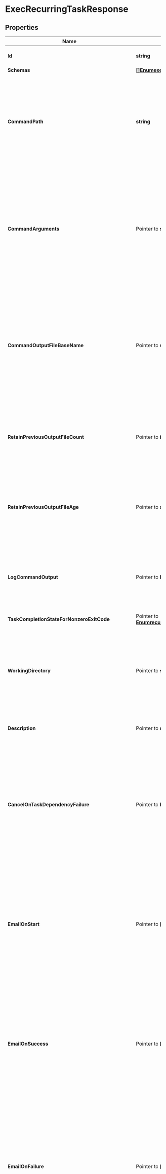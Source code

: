 # ExecRecurringTaskResponse

## Properties

Name | Type | Description | Notes
------------ | ------------- | ------------- | -------------
**Id** | **string** | Name of the Recurring Task | 
**Schemas** | [**[]EnumexecRecurringTaskSchemaUrn**](EnumexecRecurringTaskSchemaUrn.md) |  | 
**CommandPath** | **string** | The absolute path to the command to execute. It must be an absolute path, the corresponding file must exist, and it must be listed in the config/exec-command-whitelist.txt file. | 
**CommandArguments** | Pointer to **string** | A string containing the arguments to provide to the command. If the command should be run without arguments, this property should be left undefined. If there should be multiple arguments, then they should be separated with spaces. | [optional] 
**CommandOutputFileBaseName** | Pointer to **string** | The path and base name for a file to which the command output (both standard output and standard error) should be written. This may be left undefined if the command output should not be recorded into a file. | [optional] 
**RetainPreviousOutputFileCount** | Pointer to **int64** | The minimum number of previous command output files that should be preserved after a new instance of the command is invoked. | [optional] 
**RetainPreviousOutputFileAge** | Pointer to **string** | The minimum age of previous command output files that should be preserved after a new instance of the command is invoked. | [optional] 
**LogCommandOutput** | Pointer to **bool** | Indicates whether the command&#39;s output (both standard output and standard error) should be recorded in the server&#39;s error log. | [optional] 
**TaskCompletionStateForNonzeroExitCode** | Pointer to [**EnumrecurringTaskTaskCompletionStateForNonzeroExitCodeProp**](EnumrecurringTaskTaskCompletionStateForNonzeroExitCodeProp.md) |  | [optional] 
**WorkingDirectory** | Pointer to **string** | The absolute path to a working directory where the command should be executed. It must be an absolute path and the corresponding directory must exist. | [optional] 
**Description** | Pointer to **string** | A description for this Recurring Task | [optional] 
**CancelOnTaskDependencyFailure** | Pointer to **bool** | Indicates whether an instance of this Recurring Task should be canceled if the task immediately before it in the recurring task chain fails to complete successfully (including if it is canceled by an administrator before it starts or while it is running). | [optional] 
**EmailOnStart** | Pointer to **[]string** | The email addresses to which a message should be sent whenever an instance of this Recurring Task starts running. If this option is used, then at least one smtp-server must be configured in the global configuration. | [optional] 
**EmailOnSuccess** | Pointer to **[]string** | The email addresses to which a message should be sent whenever an instance of this Recurring Task completes successfully. If this option is used, then at least one smtp-server must be configured in the global configuration. | [optional] 
**EmailOnFailure** | Pointer to **[]string** | The email addresses to which a message should be sent if an instance of this Recurring Task fails to complete successfully. If this option is used, then at least one smtp-server must be configured in the global configuration. | [optional] 
**AlertOnStart** | Pointer to **bool** | Indicates whether the server should generate an administrative alert whenever an instance of this Recurring Task starts running. | [optional] 
**AlertOnSuccess** | Pointer to **bool** | Indicates whether the server should generate an administrative alert whenever an instance of this Recurring Task completes successfully. | [optional] 
**AlertOnFailure** | Pointer to **bool** | Indicates whether the server should generate an administrative alert whenever an instance of this Recurring Task fails to complete successfully. | [optional] 
**Meta** | Pointer to [**MetaMeta**](MetaMeta.md) |  | [optional] 
**Urnpingidentityschemasconfigurationmessages20** | Pointer to [**MetaUrnPingidentitySchemasConfigurationMessages20**](MetaUrnPingidentitySchemasConfigurationMessages20.md) |  | [optional] 

## Methods

### NewExecRecurringTaskResponse

`func NewExecRecurringTaskResponse(id string, schemas []EnumexecRecurringTaskSchemaUrn, commandPath string, ) *ExecRecurringTaskResponse`

NewExecRecurringTaskResponse instantiates a new ExecRecurringTaskResponse object
This constructor will assign default values to properties that have it defined,
and makes sure properties required by API are set, but the set of arguments
will change when the set of required properties is changed

### NewExecRecurringTaskResponseWithDefaults

`func NewExecRecurringTaskResponseWithDefaults() *ExecRecurringTaskResponse`

NewExecRecurringTaskResponseWithDefaults instantiates a new ExecRecurringTaskResponse object
This constructor will only assign default values to properties that have it defined,
but it doesn't guarantee that properties required by API are set

### GetId

`func (o *ExecRecurringTaskResponse) GetId() string`

GetId returns the Id field if non-nil, zero value otherwise.

### GetIdOk

`func (o *ExecRecurringTaskResponse) GetIdOk() (*string, bool)`

GetIdOk returns a tuple with the Id field if it's non-nil, zero value otherwise
and a boolean to check if the value has been set.

### SetId

`func (o *ExecRecurringTaskResponse) SetId(v string)`

SetId sets Id field to given value.


### GetSchemas

`func (o *ExecRecurringTaskResponse) GetSchemas() []EnumexecRecurringTaskSchemaUrn`

GetSchemas returns the Schemas field if non-nil, zero value otherwise.

### GetSchemasOk

`func (o *ExecRecurringTaskResponse) GetSchemasOk() (*[]EnumexecRecurringTaskSchemaUrn, bool)`

GetSchemasOk returns a tuple with the Schemas field if it's non-nil, zero value otherwise
and a boolean to check if the value has been set.

### SetSchemas

`func (o *ExecRecurringTaskResponse) SetSchemas(v []EnumexecRecurringTaskSchemaUrn)`

SetSchemas sets Schemas field to given value.


### GetCommandPath

`func (o *ExecRecurringTaskResponse) GetCommandPath() string`

GetCommandPath returns the CommandPath field if non-nil, zero value otherwise.

### GetCommandPathOk

`func (o *ExecRecurringTaskResponse) GetCommandPathOk() (*string, bool)`

GetCommandPathOk returns a tuple with the CommandPath field if it's non-nil, zero value otherwise
and a boolean to check if the value has been set.

### SetCommandPath

`func (o *ExecRecurringTaskResponse) SetCommandPath(v string)`

SetCommandPath sets CommandPath field to given value.


### GetCommandArguments

`func (o *ExecRecurringTaskResponse) GetCommandArguments() string`

GetCommandArguments returns the CommandArguments field if non-nil, zero value otherwise.

### GetCommandArgumentsOk

`func (o *ExecRecurringTaskResponse) GetCommandArgumentsOk() (*string, bool)`

GetCommandArgumentsOk returns a tuple with the CommandArguments field if it's non-nil, zero value otherwise
and a boolean to check if the value has been set.

### SetCommandArguments

`func (o *ExecRecurringTaskResponse) SetCommandArguments(v string)`

SetCommandArguments sets CommandArguments field to given value.

### HasCommandArguments

`func (o *ExecRecurringTaskResponse) HasCommandArguments() bool`

HasCommandArguments returns a boolean if a field has been set.

### GetCommandOutputFileBaseName

`func (o *ExecRecurringTaskResponse) GetCommandOutputFileBaseName() string`

GetCommandOutputFileBaseName returns the CommandOutputFileBaseName field if non-nil, zero value otherwise.

### GetCommandOutputFileBaseNameOk

`func (o *ExecRecurringTaskResponse) GetCommandOutputFileBaseNameOk() (*string, bool)`

GetCommandOutputFileBaseNameOk returns a tuple with the CommandOutputFileBaseName field if it's non-nil, zero value otherwise
and a boolean to check if the value has been set.

### SetCommandOutputFileBaseName

`func (o *ExecRecurringTaskResponse) SetCommandOutputFileBaseName(v string)`

SetCommandOutputFileBaseName sets CommandOutputFileBaseName field to given value.

### HasCommandOutputFileBaseName

`func (o *ExecRecurringTaskResponse) HasCommandOutputFileBaseName() bool`

HasCommandOutputFileBaseName returns a boolean if a field has been set.

### GetRetainPreviousOutputFileCount

`func (o *ExecRecurringTaskResponse) GetRetainPreviousOutputFileCount() int64`

GetRetainPreviousOutputFileCount returns the RetainPreviousOutputFileCount field if non-nil, zero value otherwise.

### GetRetainPreviousOutputFileCountOk

`func (o *ExecRecurringTaskResponse) GetRetainPreviousOutputFileCountOk() (*int64, bool)`

GetRetainPreviousOutputFileCountOk returns a tuple with the RetainPreviousOutputFileCount field if it's non-nil, zero value otherwise
and a boolean to check if the value has been set.

### SetRetainPreviousOutputFileCount

`func (o *ExecRecurringTaskResponse) SetRetainPreviousOutputFileCount(v int64)`

SetRetainPreviousOutputFileCount sets RetainPreviousOutputFileCount field to given value.

### HasRetainPreviousOutputFileCount

`func (o *ExecRecurringTaskResponse) HasRetainPreviousOutputFileCount() bool`

HasRetainPreviousOutputFileCount returns a boolean if a field has been set.

### GetRetainPreviousOutputFileAge

`func (o *ExecRecurringTaskResponse) GetRetainPreviousOutputFileAge() string`

GetRetainPreviousOutputFileAge returns the RetainPreviousOutputFileAge field if non-nil, zero value otherwise.

### GetRetainPreviousOutputFileAgeOk

`func (o *ExecRecurringTaskResponse) GetRetainPreviousOutputFileAgeOk() (*string, bool)`

GetRetainPreviousOutputFileAgeOk returns a tuple with the RetainPreviousOutputFileAge field if it's non-nil, zero value otherwise
and a boolean to check if the value has been set.

### SetRetainPreviousOutputFileAge

`func (o *ExecRecurringTaskResponse) SetRetainPreviousOutputFileAge(v string)`

SetRetainPreviousOutputFileAge sets RetainPreviousOutputFileAge field to given value.

### HasRetainPreviousOutputFileAge

`func (o *ExecRecurringTaskResponse) HasRetainPreviousOutputFileAge() bool`

HasRetainPreviousOutputFileAge returns a boolean if a field has been set.

### GetLogCommandOutput

`func (o *ExecRecurringTaskResponse) GetLogCommandOutput() bool`

GetLogCommandOutput returns the LogCommandOutput field if non-nil, zero value otherwise.

### GetLogCommandOutputOk

`func (o *ExecRecurringTaskResponse) GetLogCommandOutputOk() (*bool, bool)`

GetLogCommandOutputOk returns a tuple with the LogCommandOutput field if it's non-nil, zero value otherwise
and a boolean to check if the value has been set.

### SetLogCommandOutput

`func (o *ExecRecurringTaskResponse) SetLogCommandOutput(v bool)`

SetLogCommandOutput sets LogCommandOutput field to given value.

### HasLogCommandOutput

`func (o *ExecRecurringTaskResponse) HasLogCommandOutput() bool`

HasLogCommandOutput returns a boolean if a field has been set.

### GetTaskCompletionStateForNonzeroExitCode

`func (o *ExecRecurringTaskResponse) GetTaskCompletionStateForNonzeroExitCode() EnumrecurringTaskTaskCompletionStateForNonzeroExitCodeProp`

GetTaskCompletionStateForNonzeroExitCode returns the TaskCompletionStateForNonzeroExitCode field if non-nil, zero value otherwise.

### GetTaskCompletionStateForNonzeroExitCodeOk

`func (o *ExecRecurringTaskResponse) GetTaskCompletionStateForNonzeroExitCodeOk() (*EnumrecurringTaskTaskCompletionStateForNonzeroExitCodeProp, bool)`

GetTaskCompletionStateForNonzeroExitCodeOk returns a tuple with the TaskCompletionStateForNonzeroExitCode field if it's non-nil, zero value otherwise
and a boolean to check if the value has been set.

### SetTaskCompletionStateForNonzeroExitCode

`func (o *ExecRecurringTaskResponse) SetTaskCompletionStateForNonzeroExitCode(v EnumrecurringTaskTaskCompletionStateForNonzeroExitCodeProp)`

SetTaskCompletionStateForNonzeroExitCode sets TaskCompletionStateForNonzeroExitCode field to given value.

### HasTaskCompletionStateForNonzeroExitCode

`func (o *ExecRecurringTaskResponse) HasTaskCompletionStateForNonzeroExitCode() bool`

HasTaskCompletionStateForNonzeroExitCode returns a boolean if a field has been set.

### GetWorkingDirectory

`func (o *ExecRecurringTaskResponse) GetWorkingDirectory() string`

GetWorkingDirectory returns the WorkingDirectory field if non-nil, zero value otherwise.

### GetWorkingDirectoryOk

`func (o *ExecRecurringTaskResponse) GetWorkingDirectoryOk() (*string, bool)`

GetWorkingDirectoryOk returns a tuple with the WorkingDirectory field if it's non-nil, zero value otherwise
and a boolean to check if the value has been set.

### SetWorkingDirectory

`func (o *ExecRecurringTaskResponse) SetWorkingDirectory(v string)`

SetWorkingDirectory sets WorkingDirectory field to given value.

### HasWorkingDirectory

`func (o *ExecRecurringTaskResponse) HasWorkingDirectory() bool`

HasWorkingDirectory returns a boolean if a field has been set.

### GetDescription

`func (o *ExecRecurringTaskResponse) GetDescription() string`

GetDescription returns the Description field if non-nil, zero value otherwise.

### GetDescriptionOk

`func (o *ExecRecurringTaskResponse) GetDescriptionOk() (*string, bool)`

GetDescriptionOk returns a tuple with the Description field if it's non-nil, zero value otherwise
and a boolean to check if the value has been set.

### SetDescription

`func (o *ExecRecurringTaskResponse) SetDescription(v string)`

SetDescription sets Description field to given value.

### HasDescription

`func (o *ExecRecurringTaskResponse) HasDescription() bool`

HasDescription returns a boolean if a field has been set.

### GetCancelOnTaskDependencyFailure

`func (o *ExecRecurringTaskResponse) GetCancelOnTaskDependencyFailure() bool`

GetCancelOnTaskDependencyFailure returns the CancelOnTaskDependencyFailure field if non-nil, zero value otherwise.

### GetCancelOnTaskDependencyFailureOk

`func (o *ExecRecurringTaskResponse) GetCancelOnTaskDependencyFailureOk() (*bool, bool)`

GetCancelOnTaskDependencyFailureOk returns a tuple with the CancelOnTaskDependencyFailure field if it's non-nil, zero value otherwise
and a boolean to check if the value has been set.

### SetCancelOnTaskDependencyFailure

`func (o *ExecRecurringTaskResponse) SetCancelOnTaskDependencyFailure(v bool)`

SetCancelOnTaskDependencyFailure sets CancelOnTaskDependencyFailure field to given value.

### HasCancelOnTaskDependencyFailure

`func (o *ExecRecurringTaskResponse) HasCancelOnTaskDependencyFailure() bool`

HasCancelOnTaskDependencyFailure returns a boolean if a field has been set.

### GetEmailOnStart

`func (o *ExecRecurringTaskResponse) GetEmailOnStart() []string`

GetEmailOnStart returns the EmailOnStart field if non-nil, zero value otherwise.

### GetEmailOnStartOk

`func (o *ExecRecurringTaskResponse) GetEmailOnStartOk() (*[]string, bool)`

GetEmailOnStartOk returns a tuple with the EmailOnStart field if it's non-nil, zero value otherwise
and a boolean to check if the value has been set.

### SetEmailOnStart

`func (o *ExecRecurringTaskResponse) SetEmailOnStart(v []string)`

SetEmailOnStart sets EmailOnStart field to given value.

### HasEmailOnStart

`func (o *ExecRecurringTaskResponse) HasEmailOnStart() bool`

HasEmailOnStart returns a boolean if a field has been set.

### GetEmailOnSuccess

`func (o *ExecRecurringTaskResponse) GetEmailOnSuccess() []string`

GetEmailOnSuccess returns the EmailOnSuccess field if non-nil, zero value otherwise.

### GetEmailOnSuccessOk

`func (o *ExecRecurringTaskResponse) GetEmailOnSuccessOk() (*[]string, bool)`

GetEmailOnSuccessOk returns a tuple with the EmailOnSuccess field if it's non-nil, zero value otherwise
and a boolean to check if the value has been set.

### SetEmailOnSuccess

`func (o *ExecRecurringTaskResponse) SetEmailOnSuccess(v []string)`

SetEmailOnSuccess sets EmailOnSuccess field to given value.

### HasEmailOnSuccess

`func (o *ExecRecurringTaskResponse) HasEmailOnSuccess() bool`

HasEmailOnSuccess returns a boolean if a field has been set.

### GetEmailOnFailure

`func (o *ExecRecurringTaskResponse) GetEmailOnFailure() []string`

GetEmailOnFailure returns the EmailOnFailure field if non-nil, zero value otherwise.

### GetEmailOnFailureOk

`func (o *ExecRecurringTaskResponse) GetEmailOnFailureOk() (*[]string, bool)`

GetEmailOnFailureOk returns a tuple with the EmailOnFailure field if it's non-nil, zero value otherwise
and a boolean to check if the value has been set.

### SetEmailOnFailure

`func (o *ExecRecurringTaskResponse) SetEmailOnFailure(v []string)`

SetEmailOnFailure sets EmailOnFailure field to given value.

### HasEmailOnFailure

`func (o *ExecRecurringTaskResponse) HasEmailOnFailure() bool`

HasEmailOnFailure returns a boolean if a field has been set.

### GetAlertOnStart

`func (o *ExecRecurringTaskResponse) GetAlertOnStart() bool`

GetAlertOnStart returns the AlertOnStart field if non-nil, zero value otherwise.

### GetAlertOnStartOk

`func (o *ExecRecurringTaskResponse) GetAlertOnStartOk() (*bool, bool)`

GetAlertOnStartOk returns a tuple with the AlertOnStart field if it's non-nil, zero value otherwise
and a boolean to check if the value has been set.

### SetAlertOnStart

`func (o *ExecRecurringTaskResponse) SetAlertOnStart(v bool)`

SetAlertOnStart sets AlertOnStart field to given value.

### HasAlertOnStart

`func (o *ExecRecurringTaskResponse) HasAlertOnStart() bool`

HasAlertOnStart returns a boolean if a field has been set.

### GetAlertOnSuccess

`func (o *ExecRecurringTaskResponse) GetAlertOnSuccess() bool`

GetAlertOnSuccess returns the AlertOnSuccess field if non-nil, zero value otherwise.

### GetAlertOnSuccessOk

`func (o *ExecRecurringTaskResponse) GetAlertOnSuccessOk() (*bool, bool)`

GetAlertOnSuccessOk returns a tuple with the AlertOnSuccess field if it's non-nil, zero value otherwise
and a boolean to check if the value has been set.

### SetAlertOnSuccess

`func (o *ExecRecurringTaskResponse) SetAlertOnSuccess(v bool)`

SetAlertOnSuccess sets AlertOnSuccess field to given value.

### HasAlertOnSuccess

`func (o *ExecRecurringTaskResponse) HasAlertOnSuccess() bool`

HasAlertOnSuccess returns a boolean if a field has been set.

### GetAlertOnFailure

`func (o *ExecRecurringTaskResponse) GetAlertOnFailure() bool`

GetAlertOnFailure returns the AlertOnFailure field if non-nil, zero value otherwise.

### GetAlertOnFailureOk

`func (o *ExecRecurringTaskResponse) GetAlertOnFailureOk() (*bool, bool)`

GetAlertOnFailureOk returns a tuple with the AlertOnFailure field if it's non-nil, zero value otherwise
and a boolean to check if the value has been set.

### SetAlertOnFailure

`func (o *ExecRecurringTaskResponse) SetAlertOnFailure(v bool)`

SetAlertOnFailure sets AlertOnFailure field to given value.

### HasAlertOnFailure

`func (o *ExecRecurringTaskResponse) HasAlertOnFailure() bool`

HasAlertOnFailure returns a boolean if a field has been set.

### GetMeta

`func (o *ExecRecurringTaskResponse) GetMeta() MetaMeta`

GetMeta returns the Meta field if non-nil, zero value otherwise.

### GetMetaOk

`func (o *ExecRecurringTaskResponse) GetMetaOk() (*MetaMeta, bool)`

GetMetaOk returns a tuple with the Meta field if it's non-nil, zero value otherwise
and a boolean to check if the value has been set.

### SetMeta

`func (o *ExecRecurringTaskResponse) SetMeta(v MetaMeta)`

SetMeta sets Meta field to given value.

### HasMeta

`func (o *ExecRecurringTaskResponse) HasMeta() bool`

HasMeta returns a boolean if a field has been set.

### GetUrnpingidentityschemasconfigurationmessages20

`func (o *ExecRecurringTaskResponse) GetUrnpingidentityschemasconfigurationmessages20() MetaUrnPingidentitySchemasConfigurationMessages20`

GetUrnpingidentityschemasconfigurationmessages20 returns the Urnpingidentityschemasconfigurationmessages20 field if non-nil, zero value otherwise.

### GetUrnpingidentityschemasconfigurationmessages20Ok

`func (o *ExecRecurringTaskResponse) GetUrnpingidentityschemasconfigurationmessages20Ok() (*MetaUrnPingidentitySchemasConfigurationMessages20, bool)`

GetUrnpingidentityschemasconfigurationmessages20Ok returns a tuple with the Urnpingidentityschemasconfigurationmessages20 field if it's non-nil, zero value otherwise
and a boolean to check if the value has been set.

### SetUrnpingidentityschemasconfigurationmessages20

`func (o *ExecRecurringTaskResponse) SetUrnpingidentityschemasconfigurationmessages20(v MetaUrnPingidentitySchemasConfigurationMessages20)`

SetUrnpingidentityschemasconfigurationmessages20 sets Urnpingidentityschemasconfigurationmessages20 field to given value.

### HasUrnpingidentityschemasconfigurationmessages20

`func (o *ExecRecurringTaskResponse) HasUrnpingidentityschemasconfigurationmessages20() bool`

HasUrnpingidentityschemasconfigurationmessages20 returns a boolean if a field has been set.


[[Back to Model list]](../README.md#documentation-for-models) [[Back to API list]](../README.md#documentation-for-api-endpoints) [[Back to README]](../README.md)



